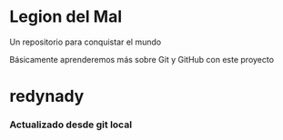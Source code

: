 # Legion del Mal
Un repositorio para conquistar el mundo

Básicamente aprenderemos más sobre Git y GitHub con este proyecto

# redynady

### Actualizado desde git local